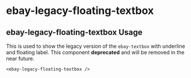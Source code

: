 # ebay-legacy-floating-textbox

## ebay-legacy-floating-textbox Usage

This is used to show the legacy version of the `ebay-textbox` with underline and floating label.
This component **deprecated** and will be removed in the near future.

```marko
<ebay-legacy-floating-textbox />
```
